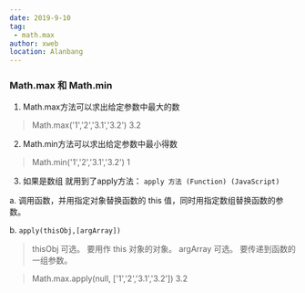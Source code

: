 ```yaml
---
date: 2019-9-10
tag: 
 - math.max
author: xweb
location: Alanbang
---
```


### Math.max 和 Math.min

1. Math.max方法可以求出给定参数中最大的数

> Math.max('1','2','3.1','3.2')
> 3.2

2.  Math.min方法可以求出给定参数中最小得数

> Math.min('1','2','3.1','3.2')
>1

3. 如果是数组   就用到了apply方法： `apply 方法 (Function) (JavaScript)`

  a. 调用函数，并用指定对象替换函数的 this 值，同时用指定数组替换函数的参数。

  b. `apply(thisObj,[argArray])`

  > thisObj      可选。 要用作 this 对象的对象。
  > argArray  可选。 要传递到函数的一组参数。

  > Math.max.apply(null, ['1','2','3.1','3.2'])
  >3.2
  